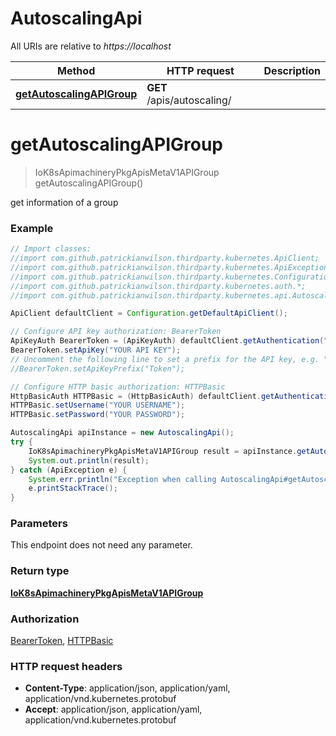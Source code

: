 # AutoscalingApi

All URIs are relative to *https://localhost*

Method | HTTP request | Description
------------- | ------------- | -------------
[**getAutoscalingAPIGroup**](AutoscalingApi.md#getAutoscalingAPIGroup) | **GET** /apis/autoscaling/ | 


<a name="getAutoscalingAPIGroup"></a>
# **getAutoscalingAPIGroup**
> IoK8sApimachineryPkgApisMetaV1APIGroup getAutoscalingAPIGroup()



get information of a group

### Example
```java
// Import classes:
//import com.github.patrickianwilson.thirdparty.kubernetes.ApiClient;
//import com.github.patrickianwilson.thirdparty.kubernetes.ApiException;
//import com.github.patrickianwilson.thirdparty.kubernetes.Configuration;
//import com.github.patrickianwilson.thirdparty.kubernetes.auth.*;
//import com.github.patrickianwilson.thirdparty.kubernetes.api.AutoscalingApi;

ApiClient defaultClient = Configuration.getDefaultApiClient();

// Configure API key authorization: BearerToken
ApiKeyAuth BearerToken = (ApiKeyAuth) defaultClient.getAuthentication("BearerToken");
BearerToken.setApiKey("YOUR API KEY");
// Uncomment the following line to set a prefix for the API key, e.g. "Token" (defaults to null)
//BearerToken.setApiKeyPrefix("Token");

// Configure HTTP basic authorization: HTTPBasic
HttpBasicAuth HTTPBasic = (HttpBasicAuth) defaultClient.getAuthentication("HTTPBasic");
HTTPBasic.setUsername("YOUR USERNAME");
HTTPBasic.setPassword("YOUR PASSWORD");

AutoscalingApi apiInstance = new AutoscalingApi();
try {
    IoK8sApimachineryPkgApisMetaV1APIGroup result = apiInstance.getAutoscalingAPIGroup();
    System.out.println(result);
} catch (ApiException e) {
    System.err.println("Exception when calling AutoscalingApi#getAutoscalingAPIGroup");
    e.printStackTrace();
}
```

### Parameters
This endpoint does not need any parameter.

### Return type

[**IoK8sApimachineryPkgApisMetaV1APIGroup**](IoK8sApimachineryPkgApisMetaV1APIGroup.md)

### Authorization

[BearerToken](../README.md#BearerToken), [HTTPBasic](../README.md#HTTPBasic)

### HTTP request headers

 - **Content-Type**: application/json, application/yaml, application/vnd.kubernetes.protobuf
 - **Accept**: application/json, application/yaml, application/vnd.kubernetes.protobuf

